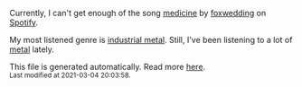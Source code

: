 
  Currently, I can't get enough of the song <a href="https://open.spotify.com/track/6pr6sb0NygETFtpRgCJvCh">medicine</a> by <a href="https://open.spotify.com/artist/0DHLXYQowVvc8oQxp5Lrk3">foxwedding</a> on <a href="https://open.spotify.com/user/9qz2xtkur2fengfsdcq8dd907?si=kq2SVrUkSNe0z1NJjpt7kg">Spotify</a>.

  My most listened genre is <a href="https://duckduckgo.com/?q=industrial metal music">industrial metal</a>.
  Still, I've been listening to a lot of <a href="https://duckduckgo.com/?q=metal music">metal</a> lately.

  This file is generated automatically. Read more <a href="https://github.com/CodeF0x/CodeF0x/blob/master/IMPORTANT.md">here</a>.
  <br>
  <sub>Last modified at 2021-03-04 20:03:58.</sub>
  